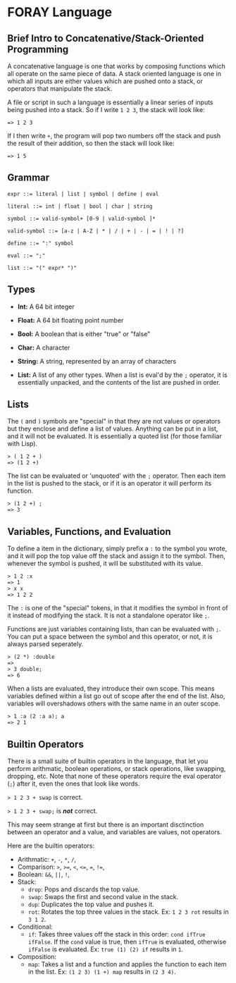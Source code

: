 # FORAY Language

## Brief Intro to Concatenative/Stack-Oriented Programming

A concatenative language is one that works by composing functions which all operate on the same piece of data.
A stack oriented language is one in which all inputs are either values which are pushed onto a stack, or operators that manipulate the stack.

A file or script in such a language is essentially a linear series of inputs being pushed into a stack. So if I write `1 2 3`, the stack will look like:

```
=> 1 2 3
```

If I then write `+`, the program will pop two numbers off the stack and push the result of their addition, so then the stack will look like:

```
=> 1 5
```

## Grammar

```
expr ::= literal | list | symbol | define | eval

literal ::= int | float | bool | char | string

symbol ::= valid-symbol+ [0-9 | valid-symbol ]*

valid-symbol ::= [a-z | A-Z | * | / | + | - | = | ! | ?]

define ::= ":" symbol

eval ::= ";"

list ::= "(" expr* ")"
```

## Types

- **Int:** A 64 bit integer

- **Float:** A 64 bit floating point number

- **Bool:** A boolean that is either "true" or "false"

- **Char:** A character

- **String:** A string, represented by an array of characters

- **List:** A list of any other types. When a list is eval'd by the `;` operator, it is essentially unpacked, and the contents of the list are pushed in order.

## Lists

The `(` and `)` symbols are "special" in that they are not values or operators but they enclose and define a list of values.
Anything can be put in a list, and it will not be evaluated. It is essentially a quoted list (for those familiar with Lisp).

```
> ( 1 2 + )
=> (1 2 +)
```

The list can be evaluated or 'unquoted' with the `;` operator.
Then each item in the list is pushed to the stack, or if it is an operator it will perform its function.

```
> (1 2 +) ;
=> 3
```

## Variables, Functions, and Evaluation

To define a item in the dictionary, simply prefix a `:` to the symbol you wrote, and it will pop the top value off the stack and assign it to the symbol.
Then, whenever the symbol is pushed, it will be substituted with its value.

```
> 1 2 :x
=> 1
> x x
=> 1 2 2
```

The `:` is one of the "special" tokens, in that it modifies the symbol in front of it instead of modifying the stack. It is not a standalone operator like `;`.

Functions are just variables containing lists, than can be evaluated with `;`. You can put a space between the symbol and this operator, or not, it is always parsed seperately.

```
> (2 *) :double
=>
> 3 double;
=> 6
```

When a lists are evaluated, they introduce their own scope.
This means variables defined within a list go out of scope after the end of the list.
Also, variables will overshadows others with the same name in an outer scope.

```
> 1 :a (2 :a a); a
=> 2 1
```

## Builtin Operators

There is a small suite of builtin operators in the language, that let you perform arithmatic, boolean operations, or stack operations, like swapping, dropping, etc.
Note that none of these operators require the eval operator (`;`) after it, even the ones that look like words.

`> 1 2 3 + swap` is correct.

`> 1 2 3 + swap;` is ***not*** correct.

This may seem strange at first but there is an important disctinction between an operator and a value, and variables are values, not operators.

Here are the builtin operators:

- Arithmatic: `+`, `-`, `*`, `/`,
- Comparison: `>`, `>=`, `<`, `<=`, `=`, `!=`,
- Boolean: `&&`, `||`, `!`,
- Stack:
  * `drop`: Pops and discards the top value.
  * `swap`: Swaps the first and second value in the stack.
  * `dup`: Duplicates the top value and pushes it.
  * `rot`: Rotates the top three values in the stack. Ex: `1 2 3 rot` results in `3 1 2`.
- Conditional:
  * `if`: Takes three values off the stack in this order: `cond ifTrue ifFalse`. If the `cond` value is true, then `ifTrue` is evaluated, otherwise `ifFalse` is evaluated.
    Ex: `true (1) (2) if` results in `1`. 
- Composition:
  * `map`: Takes a list and a function and applies the function to each item in the list. Ex: `(1 2 3) (1 +) map` results in `(2 3 4)`.
